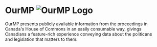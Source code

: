 # OurMP    ![OurMP Logo](https://i.ibb.co/YN8m4cZ/Our-MP-Logo-Transparent-small.png)

OurMP presents publicly available information from the proceedings in Canada's House of Commons in an easily consumable way, givings Canadians a feature-rich experience conveying data about the politicans and legislation that matters to them. 
